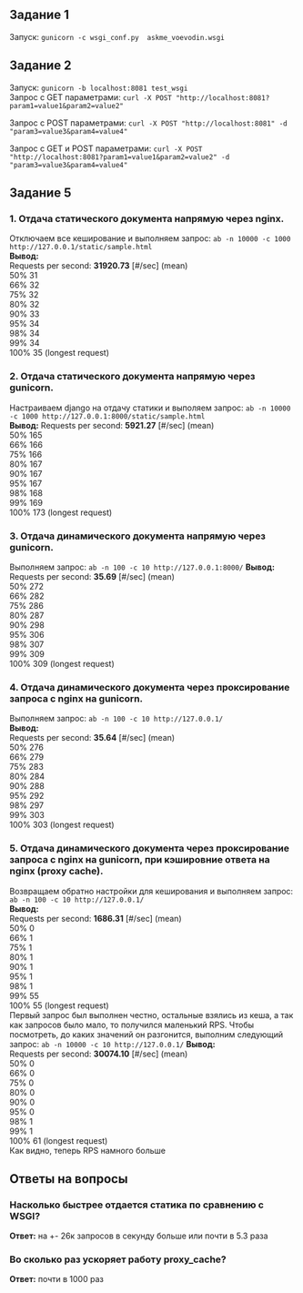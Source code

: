 ## Задание 1
Запуск:
`gunicorn -c wsgi_conf.py  askme_voevodin.wsgi`
## Задание 2
Запуск: `gunicorn -b localhost:8081 test_wsgi`  
Запрос с GET параметрами: `curl -X POST "http://localhost:8081?param1=value1&param2=value2"`  

Запрос с POST параметрами: `curl -X POST "http://localhost:8081" -d "param3=value3&param4=value4"`  

Запрос с GET и POST параметрами: `curl -X POST "http://localhost:8081?param1=value1&param2=value2" -d "param3=value3&param4=value4"`
## Задание 5
### 1. Отдача статического документа напрямую через nginx.
Отключаем все кеширование и выполняем запрос: `ab -n 10000 -c 1000 http://127.0.0.1/static/sample.html`  
**Вывод:**  
Requests per second:    **31920.73** [#/sec] (mean)  
50%     31  
66%     32  
75%     32  
80%     32  
90%     33  
95%     34  
98%     34  
99%     34  
100%    35 (longest request)  
  


### 2. Отдача статического документа напрямую через gunicorn.
Настраиваем django на отдачу статики и выполяем запрос: `ab -n 10000 -c 1000 http://127.0.0.1:8000/static/sample.html`  
**Вывод:**
Requests per second:    **5921.27** [#/sec] (mean)  
50%    165  
66%    166  
75%    166  
80%    167  
90%    167  
95%    167  
98%    168  
99%    169  
100%   173 (longest request)  


### 3. Отдача динамического документа напрямую через gunicorn.
Выполняем запрос: `ab -n 100 -c 10 http://127.0.0.1:8000/`
**Вывод:**
Requests per second:    **35.69** [#/sec] (mean)  
50%    272  
66%    282  
75%    286  
80%    287  
90%    298  
95%    306  
98%    307  
99%    309  
100%   309 (longest request)  


### 4. Отдача динамического документа через проксирование запроса с nginx на gunicorn.
Выполняем запрос: `ab -n 100 -c 10 http://127.0.0.1/`  
**Вывод:**  
Requests per second:    **35.64** [#/sec] (mean)  
50%    276  
66%    279  
75%    283  
80%    284  
90%    288  
95%    292  
98%    297  
99%    303  
100%   303 (longest request)  



### 5. Отдача динамического документа через проксирование запроса с nginx на gunicorn, при кэшировние ответа на nginx (proxy cache).
Возвращаем обратно настройки для кеширования и выполняем запрос: `ab -n 100 -c 10 http://127.0.0.1/`  
**Вывод:**  
Requests per second:    **1686.31** [#/sec] (mean)  
50%      0  
66%      1  
75%      1  
80%      1  
90%      1  
95%      1  
98%      1  
99%     55  
100%    55 (longest request)  
Первый запрос был выполнен честно, остальные взялись из кеша, а так как запросов было мало, то получился маленький RPS.
Чтобы посмотреть, до каких значений он разгонится, выполним следующий запрос: `ab -n 10000 -c 10 http://127.0.0.1/`
**Вывод:**  
Requests per second:    **30074.10** [#/sec] (mean)  
50%      0  
66%      0  
75%      0  
80%      0  
90%      0  
95%      0  
98%      1  
99%      1  
100%    61 (longest request)  
Как видно, теперь RPS намного больше

## Ответы на вопросы
### Насколько быстрее отдается статика по сравнению с WSGI?
**Ответ:** на +- 26к запросов в секунду больше или почти в 5.3 раза

### Во сколько раз ускоряет работу proxy_cache?
**Ответ:** почти в 1000 раз